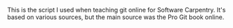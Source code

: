 This is the script I used when teaching git online for Software Carpentry.
It's based on various sources, but the main source was the Pro Git book online.
